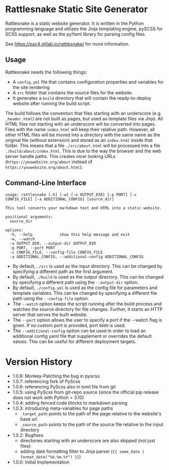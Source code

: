 # Rattlesnake Static Site Generator
Rattlesnake is a static website generator.
It is written in the Python programming language and utilizes the Jinja templating engine, pySCSS for SCSS support, as well as the pyYaml library for parsing config files.

See <a href="https://pac4.gitlab.io/rattlesnake/">https://pac4.gitlab.io/rattlesnake/</a> for more information.

## Usage

Rattlesnake needs the following things:

- A `config.yml` file that contains configuration properties and variables for the site rendering
- A `src` folder that contains the source files for the website.
- It generates a `build` directory that will contain the ready-to-deploy website after running the build script.

The build follows the convention that files starting with an underscore (e.g. `_header.html`) are not built as pages, but used as template files via *Jinja*. All HTML files not starting with an underscore will be converted into pages. Files with the name `index.html` will keep their relative path. However, all other HTML files will be moved into a directory with the same name as the original file (without extension) and stored as an `index.html` inside that folder. This means that a file `./src/about.html` will be processed into a file `./build/about/index.html`. This is due to the way the browser and the web server handle paths. This creates nicer looking URLs (`https://youwebsite.org/about` instead of `https://youwebsite.org/about.html`). 

## Command-Line Interface
```
usage: rattlesnake [-h] [-w] [-o OUTPUT_DIR] [-p PORT] [-c CONFIG_FILE] [-a ADDITIONAL_CONFIG] [source_dir]

This tool converts your markdown text and HTML into a static website.

positional arguments:
  source_dir

options:
  -h, --help            show this help message and exit
  -w, --watch
  -o OUTPUT_DIR, --output-dir OUTPUT_DIR
  -p PORT, --port PORT
  -c CONFIG_FILE, --config-file CONFIG_FILE
  -a ADDITIONAL_CONFIG, --additional-config ADDITIONAL_CONFIG
```

- By default, `./src` is used as the input directory. This can be changed by specifying a different path as the first argument.
- By default, `./build` is used as the output directory. This can be changed by specifying a different path using the `--output-dir` option.
- By default, `./config.yml` is used as the config file for parameters and template variables. This can be changed by specifying a different file path using the `--config-file` option.
- The `--watch` option keeps the script running after the build process and watches the source directory for file changes. Further, it starts an HTTP server that serves the built website.
- The `--port` option allows the user to specify a port if the --watch flag is given. If no custom port is provided, port `8000` is used.
- The `--additional-config` option can be used in order to load an additional config yaml file that supplement or overrides the default values. This can be useful for different deployment targets.

# Version History

- 1.0.8: Monkey-Patching the bug in pyscss
- 1.0.7: referencing fork of PyScss
- 1.0.6: referencing PyScss also in toml file from git
- 1.0.5: using PyScss from git-repo source (since the official pip release does not work with Python > 3.10)
- 1.0.4: adding fenced code blocks to markdown parsing
- 1.0.3: introducing meta-variables for page paths
  - `_target_path` points to the path of the page relative to the website's base url
  - `_source_path` points to the path of the source file relative to the input directory
- 1.0.2: Bugfixes
  - directories starting with an underscore are also skipped (not just files)
  - adding date formatting filter to Jinja parser (`{{ some_date | format_date("%d.%m.%Y") }}`)
- 1.0.0: Initial Implementation